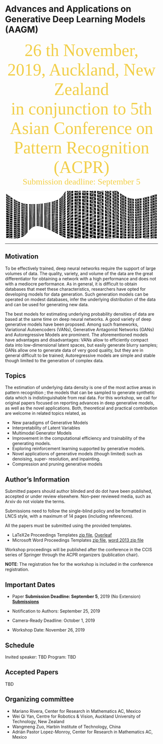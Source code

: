 # Advances and Applications on Generative Deep Learning Models (AAGM)

<center><span  style="color:  #f2cf4a; font-family: Babas; font-size: 4em;">26 th November, 2019, Auckland, New Zealand </span></center>

<center><span  style="color:  #f2cf4a; font-family: Babas; font-size: 4em;">in conjunction to 5th Asian Conference on Pattern Recognition (ACPR) </span></center>

<center><span  style="color:  #f2cf4a; font-family: Babas; font-size: 2em;">Submission deadline: September 5</span></center>


![bended](bended.jpg)

___________

## Motivation


To be effectively trained, deep neural networks require the support of large volumes of data. The quality, variety, and volume of the data are the great differentiator for obtaining a network with a high performance and does not with a mediocre performance. As in general, it is difficult to obtain databases that meet these characteristics, researchers have opted for developing models for data generation. Such generation models can be operated on modest databases, infer the underlying distribution of the data and can be used for generating new data.

The best models for estimating underlying probability densities of data are based at the same time on deep neural networks. A good variety of deep generative models have been proposed. Among such frameworks, Variational Autoencoders (VANs), Generative Antagonist Networks (GANs) and Autoregressive Models are prominent. The aforementioned models have advantages and disadvantages: VANs allow to efficiently compact data into low-dimensional latent spaces, but easily generate blurry samples; GANs allow one to generate data of very good quality, but they are in general difficult to be trained; Autoregressive models are simple and stable though limited to the generation of complex data.

## Topics

The estimation of underlying data density  is one of the most active areas in pattern recognition ; the models that can be sampled to generate synthetic data which is indistinguishable from real data.  For this workshop, we call for original papers focused on reporting advances in deep generative models, as well as the novel applications. Both, theoretical and practical contribution are welcome in related topics related, as

- New paradigms of Generative Models
- Interpretability of Latent Variables
- Multimodal Generator Models
- Improvement in the computational efficiency and trainability of the generating models.
-  Exploring reinforcement learning supported by generative models.
- Novel applications of generative models (though limited) such as denoising, super- resolution, and inpainting.
- Compression and pruning generative models

## Author’s Information

Submitted papers should author blinded and do dot have been published, accepted or under review elsewhere. Non-peer reviewed media, such as Arxiv do not violate the terms.

Submissions need to follow the single-blind policy and be formatted in LNCS style, with a maximum of 14 pages (including references).

All the papers must be submitted using the provided templates.

- LaTeX2e Proceedings Templates [zip file](ftp://ftp.springernature.com/cs-proceeding/llncs/llncs2e.zip), [Overleaf](https://www.overleaf.com/latex/templates/springer-lecture-notes-in-computer-science/kzwwpvhwnvfj#.WuA4JS5uZpi)
- Microsoft Word Proceedings Templates [zip file](ftp://ftp.springernature.com/cs-proceeding/llncs/word/splnproc1703.zip), [word 2013 zip file](https://resource-cms.springernature.com/springer-cms/rest/v1/content/7117506/data/v1)

Workshop proceedings will be published after the conference in the CCIS series of Springer through the ACPR organizers (publication chair).

**NOTE**: The registration fee for the workshop is included in the conference registration. 
  
## Important Dates

- Paper **Submission Deadline: September 5**, 2019 (No Extension)
	[**Submissions**](https://cmt3.research.microsoft.com/User/Login?ReturnUrl=%2F3IAR2019)

- Notification to Authors:  September 25, 2019
- Camera-Ready Deadline:  October 1, 2019
- Workshop Date: November 26, 2019


## Schedule

Invited speaker: TBD
Program:  TBD

  

## Accepted Papers

TBD

  

## Organizing committee

- Mariano Rivera, Center for Research in Mathematics AC, Mexico
- Wei Qi Yan, Centre for Robotics & Vision, Auckland University of Technology, New Zealand
- Wangmeng Zuo, Harbin Institute of Technology, China
- Adrián Pastor Lopez-Monroy, Center for Research in Mathematics AC, Mexico
